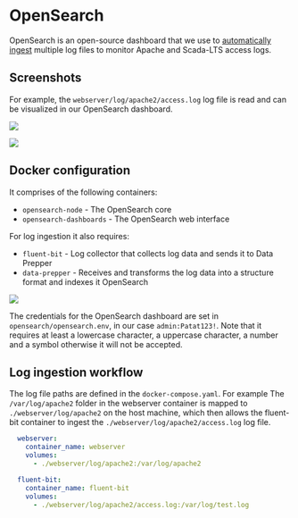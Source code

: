 # OpenSearch
OpenSearch is an open-source dashboard that we use to [automatically ingest](https://opensearch.org/docs/latest/observing-your-data/log-ingestion/) multiple log files to monitor Apache and Scada-LTS access logs.

## Screenshots
For example, the `webserver/log/apache2/access.log` log file is read and can be visualized in our OpenSearch dashboard.

![](https://github.com/user-attachments/assets/4616222a-3eeb-4fc8-a8e8-b2597e3ab44a)

![](https://github.com/user-attachments/assets/d1907fe0-043b-4e40-afd2-7fc72525f5fd)

## Docker configuration

It comprises of the following containers:
- `opensearch-node` - The OpenSearch core
- `opensearch-dashboards` - The OpenSearch web interface

For log ingestion it also requires:
- `fluent-bit` - Log collector that collects log data and sends it to Data Prepper
- `data-prepper` - Receives and transforms the log data into a structure format and indexes it OpenSearch

![](https://opensearch.org/docs/latest/images/la.png)

The credentials for the OpenSearch dashboard are set in `opensearch/opensearch.env`, in our case `admin:Patat123!`. Note that it requires at least a lowercase character, a uppercase character, a number and a symbol otherwise it will not be accepted.

## Log ingestion workflow
The log file paths are defined in the `docker-compose.yaml`. For example The `/var/log/apache2` folder in the webserver container is mapped to `./webserver/log/apache2` on the host machine, which then allows the fluent-bit container to ingest the `./webserver/log/apache2/access.log` log file.
```yaml
  webserver:
    container_name: webserver
    volumes:
      - ./webserver/log/apache2:/var/log/apache2
```
```yaml
  fluent-bit:
    container_name: fluent-bit
    volumes:
      - ./webserver/log/apache2/access.log:/var/log/test.log
```

